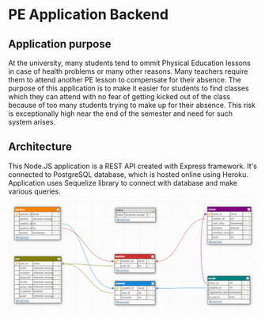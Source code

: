 # PE Application Backend

## Application purpose

At the university, many students tend to ommit Physical Education lessons in case of health problems or many other reasons.
Many teachers require them to attend another PE lesson to compensate for their absence.
The purpose of this application is to make it easier for students to find classes which they can attend with no fear of getting kicked out of the class 
because of too many students trying to make up for their absence. This risk is exceptionally high near the end of the semester and need for such system arises.

## Architecture

This Node.JS application is a REST API created with Express framework. It's connected to PostgreSQL database, which is hosted online using Heroku. Application uses
Sequelize library to connect with database and make various queries. 
![DB Diagram](./readme/db_diagram.png)
